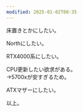 ```yaml
---
modified: 2025-01-02T00:35
---
```

  

床置きとかにしたい。

Northにしたい。

RTX4000系にしたい。

CPU更新したい欲求がある。  
→5700xが安すぎるため。  

ATXマザーにしたい。

  

以上。